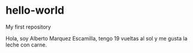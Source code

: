 # hello-world
My first repository

Hola, soy Alberto Marquez Escamilla, tengo 19 vueltas al sol y me gusta la leche con carne.
